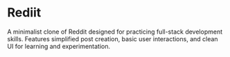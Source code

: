 # Rediit
A minimalist clone of Reddit designed for practicing full-stack development skills. Features simplified post creation, basic user interactions, and clean UI for learning and experimentation.
